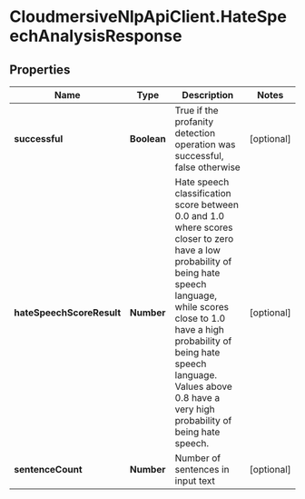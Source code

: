 # CloudmersiveNlpApiClient.HateSpeechAnalysisResponse

## Properties
Name | Type | Description | Notes
------------ | ------------- | ------------- | -------------
**successful** | **Boolean** | True if the profanity detection operation was successful, false otherwise | [optional] 
**hateSpeechScoreResult** | **Number** | Hate speech classification score between 0.0 and 1.0 where scores closer to zero have a low probability of being hate speech language, while scores close to 1.0 have a high probability of being hate speech language.  Values above 0.8 have a very high probability of being hate speech. | [optional] 
**sentenceCount** | **Number** | Number of sentences in input text | [optional] 


